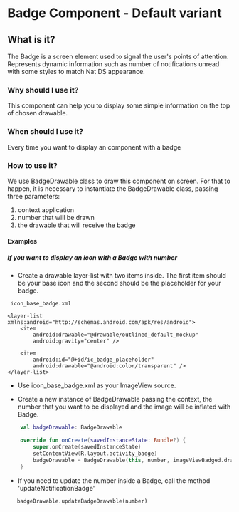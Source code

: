 # Badge Component - Default variant

## What is it?

The Badge is a screen element used to signal the user's points of attention.
Represents dynamic information such as number of notifications unread with some styles to match Nat DS appearance.

### Why should I use it?

This component can help you to display some simple information on the top of chosen drawable.

### When should I use it?

Every time you want to display an component with a badge

### How to use it?

We use BadgeDrawable class to draw this component on screen. 
For that to happen, it is necessary to instantiate the BadgeDrawable class, passing three parameters: 

1. context application
2. number that will be drawn
3. the drawable that will receive the badge
        
#### Examples

##### If you want to display an icon with a Badge with number

* Create a drawable layer-list with two items inside. The first item should be your base icon and the second should be the placeholder for your badge.

```android
 icon_base_badge.xml
 
<layer-list xmlns:android="http://schemas.android.com/apk/res/android">
    <item
        android:drawable="@drawable/outlined_default_mockup"
        android:gravity="center" />

    <item
        android:id="@+id/ic_badge_placeholder"
        android:drawable="@android:color/transparent" />
</layer-list>

   ```

* Use icon_base_badge.xml as your ImageView source.

* Create a new instance of BadgeDrawable passing the context, the number that you want to be displayed and the image will be inflated with Badge.

```kotlin
    val badgeDrawable: BadgeDrawable

    override fun onCreate(savedInstanceState: Bundle?) {
        super.onCreate(savedInstanceState)
        setContentView(R.layout.activity_badge)
        badgeDrawable = BadgeDrawable(this, number, imageViewBadged.drawable)
    }
   ```

* If you need to update the number inside a Badge, call the method 'updateNotificationBadge'
```android
   badgeDrawable.updateBadgeDrawable(number)
   ```
